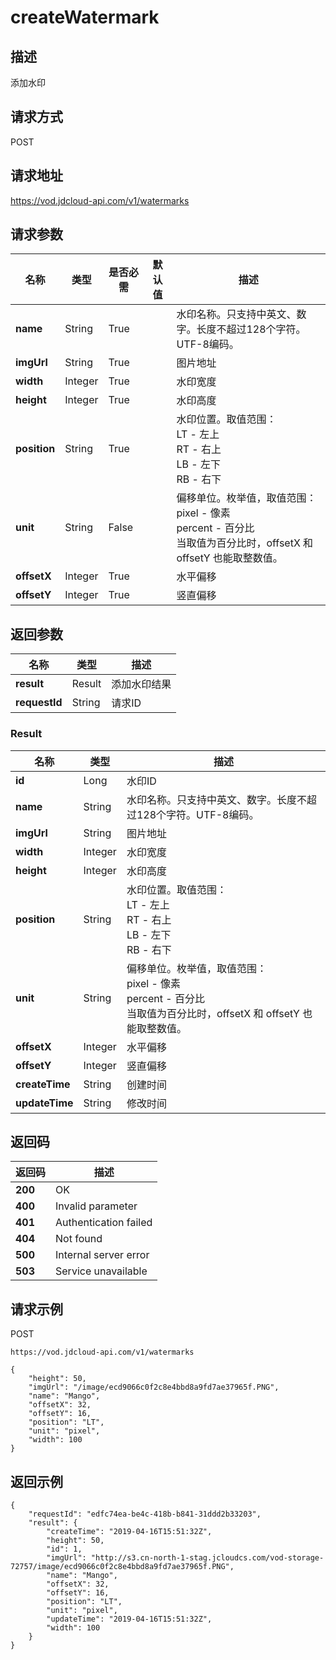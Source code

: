 # createWatermark


## 描述
添加水印

## 请求方式
POST

## 请求地址
https://vod.jdcloud-api.com/v1/watermarks


## 请求参数
|名称|类型|是否必需|默认值|描述|
|---|---|---|---|---|
|**name**|String|True| |水印名称。只支持中英文、数字。长度不超过128个字符。UTF-8编码。<br>|
|**imgUrl**|String|True| |图片地址|
|**width**|Integer|True| |水印宽度|
|**height**|Integer|True| |水印高度|
|**position**|String|True| |水印位置。取值范围：<br>  LT - 左上<br>  RT - 右上<br>  LB - 左下<br>  RB - 右下<br>|
|**unit**|String|False| |偏移单位。枚举值，取值范围：<br>  pixel - 像素<br>  percent - 百分比<br>当取值为百分比时，offsetX 和 offsetY 也能取整数值。<br>|
|**offsetX**|Integer|True| |水平偏移|
|**offsetY**|Integer|True| |竖直偏移|


## 返回参数
|名称|类型|描述|
|---|---|---|
|**result**|Result|添加水印结果|
|**requestId**|String|请求ID|

### Result
|名称|类型|描述|
|---|---|---|
|**id**|Long|水印ID|
|**name**|String|水印名称。只支持中英文、数字。长度不超过128个字符。UTF-8编码。<br>|
|**imgUrl**|String|图片地址|
|**width**|Integer|水印宽度|
|**height**|Integer|水印高度|
|**position**|String|水印位置。取值范围：<br>  LT - 左上<br>  RT - 右上<br>  LB - 左下<br>  RB - 右下<br>|
|**unit**|String|偏移单位。枚举值，取值范围：<br>  pixel - 像素<br>  percent - 百分比<br>当取值为百分比时，offsetX 和 offsetY 也能取整数值。<br>|
|**offsetX**|Integer|水平偏移|
|**offsetY**|Integer|竖直偏移|
|**createTime**|String|创建时间|
|**updateTime**|String|修改时间|

## 返回码
|返回码|描述|
|---|---|
|**200**|OK|
|**400**|Invalid parameter|
|**401**|Authentication failed|
|**404**|Not found|
|**500**|Internal server error|
|**503**|Service unavailable|

## 请求示例
POST
```
https://vod.jdcloud-api.com/v1/watermarks

```
```
{
    "height": 50, 
    "imgUrl": "/image/ecd9066c0f2c8e4bbd8a9fd7ae37965f.PNG", 
    "name": "Mango", 
    "offsetX": 32, 
    "offsetY": 16, 
    "position": "LT", 
    "unit": "pixel", 
    "width": 100
}
```

## 返回示例
```
{
    "requestId": "edfc74ea-be4c-418b-b841-31ddd2b33203", 
    "result": {
        "createTime": "2019-04-16T15:51:32Z", 
        "height": 50, 
        "id": 1, 
        "imgUrl": "http://s3.cn-north-1-stag.jcloudcs.com/vod-storage-72757/image/ecd9066c0f2c8e4bbd8a9fd7ae37965f.PNG", 
        "name": "Mango", 
        "offsetX": 32, 
        "offsetY": 16, 
        "position": "LT", 
        "unit": "pixel", 
        "updateTime": "2019-04-16T15:51:32Z", 
        "width": 100
    }
}
```
